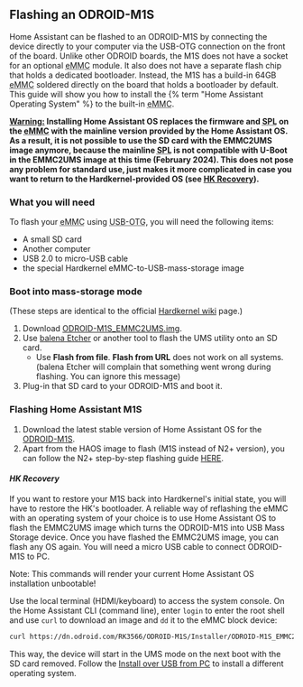 ## Flashing an ODROID-M1S

Home Assistant can be flashed to an ODROID-M1S by connecting the device directly to your computer via the USB-OTG connection on the front of the board. 
Unlike other ODROID boards, the M1S does not have a socket for an optional  <abbr title="embedded MultiMediaCard">eMMC</abbr> module. It also does not have a separate flash chip that holds a dedicated bootloader.
Instead, the M1S has a build-in 64GB <abbr title="embedded MultiMediaCard">eMMC</abbr> soldered directly on the board that holds a bootloader by default. This guide will show you how to install the {% term "Home Assistant Operating System" %} to the built-in <abbr title="embedded MultiMediaCard">eMMC</abbr>.

<ins>**Warning:</ins> Installing Home Assistant OS replaces the firmware and <abbr title="secondary program loader">SPL</abbr> on the <abbr title="embedded MultiMediaCard">eMMC</abbr> with the mainline version provided by the Home Assistant OS. As a result, it is not possible to use the SD card with the EMMC2UMS image anymore, because the mainline <abbr title="secondary program loader">SPL</abbr> is not compatible with U-Boot in the EMMC2UMS image at this time (February 2024). This does not pose any problem for standard use, just makes it more complicated in case you want to return to the Hardkernel-provided OS (see [HK Recovery](#hk-recovery)).**

### What you will need

To flash your <abbr title="embedded MultiMediaCard">eMMC</abbr> using <abbr title="USB-On-The-Go">USB-OTG</abbr>, you will need the following items:

- A small SD card
- Another computer
- USB 2.0 to micro-USB cable
- the special Hardkernel eMMC-to-USB-mass-storage image

### Boot into mass-storage mode

(These steps are identical to the official [Hardkernel wiki](https://wiki.odroid.com/odroid-m1s/getting_started/os_installation_guide?redirect=1#install_over_usb_from_pc) page.)

1. Download [ODROID-M1S_EMMC2UMS.img](https://dn.odroid.com/RK3566/ODROID-M1S/Installer/ODROID-M1S_EMMC2UMS.img).
2. Use [balena Etcher](https://www.balena.io/etcher/) or another tool to flash the UMS utility onto an SD card.
   - Use **Flash from file**. **Flash from URL** does not work on all systems.
      (balena Etcher will complain that something went wrong during flashing. You can ignore this message)
3. Plug-in that SD card to your ODROID-M1S and boot it.

### Flashing Home Assistant M1S

1. Download the latest stable version of Home Assistant OS for the [ODROID-M1S](https://github.com/home-assistant/operating-system/releases/download/{{site.data.version_data.hassos['odroid-m1s']}}/haos_odroid-m1s-{{site.data.version_data.hassos['odroid-m1s']}}.img.xz).
2. Apart from the HAOS image to flash (M1S instead of N2+ version), you can follow the N2+ step-by-step flashing guide [HERE](/common-tasks/os/#flashing-home-assistant).


#### _HK Recovery_

If you want to restore your M1S back into Hardkernel's initial state, you will have to restore the HK's bootloader.
A reliable way of reflashing the eMMC with an operating system of your choice is to use Home Assistant OS to flash the EMMC2UMS image which turns the ODROID-M1S into USB Mass Storage device. Once you have flashed the EMMC2UMS image, you can flash any OS again. You will need a micro USB cable to connect ODROID-M1S to PC.

Note: This commands will render your current Home Assistant OS installation unbootable!

Use the local terminal (HDMI/keyboard) to access the system console. On the Home Assistant CLI (command line), enter `login` to enter the root shell and use `curl` to download an image and `dd` it to the eMMC block device:

```sh
curl https://dn.odroid.com/RK3566/ODROID-M1S/Installer/ODROID-M1S_EMMC2UMS.img | dd of=/dev/mmcblk0
```

This way, the device will start in the UMS mode on the next boot with the SD card removed. Follow the [Install over USB from PC](https://wiki.odroid.com/odroid-m1s/getting_started/os_installation_guide#install_over_usb_from_pc) to install a different operating system.
